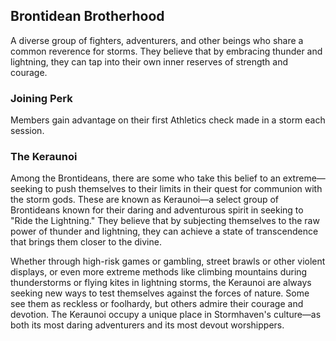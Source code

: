 ## Brontidean Brotherhood

A diverse group of fighters, adventurers, and other beings who share a common reverence for storms. They believe that by embracing thunder and lightning, they can tap into their own inner reserves of strength and courage.

### Joining Perk

Members gain advantage on their first Athletics check made in a storm each session.

### The Keraunoi

Among the Brontideans, there are some who take this belief to an extreme—seeking to push themselves to their limits in their quest for communion with the storm gods. These are known as Keraunoi—a select group of Brontideans known for their daring and adventurous spirit in seeking to "Ride the Lightning." They believe that by subjecting themselves to the raw power of thunder and lightning, they can achieve a state of transcendence that brings them closer to the divine.

Whether through high-risk games or gambling, street brawls or other violent displays, or even more extreme methods like climbing mountains during thunderstorms or flying kites in lightning storms, the Keraunoi are always seeking new ways to test themselves against the forces of nature. Some see them as reckless or foolhardy, but others admire their courage and devotion. The Keraunoi occupy a unique place in Stormhaven's culture—as both its most daring adventurers and its most devout worshippers.
